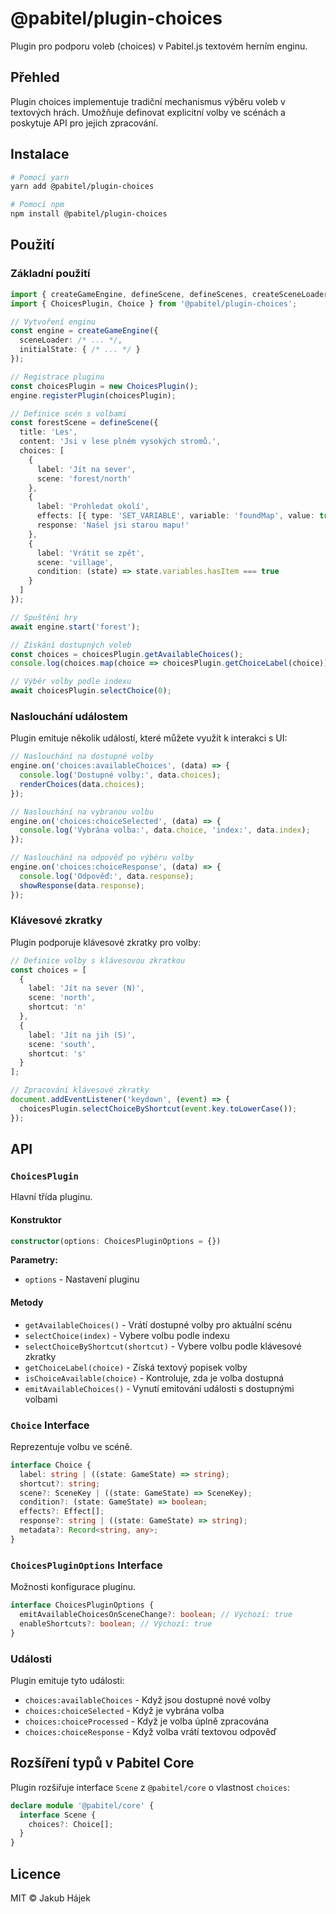 # @pabitel/plugin-choices

Plugin pro podporu voleb (choices) v Pabitel.js textovém herním enginu.

## Přehled

Plugin choices implementuje tradiční mechanismus výběru voleb v textových hrách. Umožňuje definovat explicitní volby ve scénách a poskytuje API pro jejich zpracování.

## Instalace

```bash
# Pomocí yarn
yarn add @pabitel/plugin-choices

# Pomocí npm
npm install @pabitel/plugin-choices
```

## Použití

### Základní použití

```typescript
import { createGameEngine, defineScene, defineScenes, createSceneLoader } from '@pabitel/core';
import { ChoicesPlugin, Choice } from '@pabitel/plugin-choices';

// Vytvoření enginu
const engine = createGameEngine({
  sceneLoader: /* ... */,
  initialState: { /* ... */ }
});

// Registrace pluginu
const choicesPlugin = new ChoicesPlugin();
engine.registerPlugin(choicesPlugin);

// Definice scén s volbami
const forestScene = defineScene({
  title: 'Les',
  content: 'Jsi v lese plném vysokých stromů.',
  choices: [
    {
      label: 'Jít na sever',
      scene: 'forest/north'
    },
    {
      label: 'Prohledat okolí',
      effects: [{ type: 'SET_VARIABLE', variable: 'foundMap', value: true }],
      response: 'Našel jsi starou mapu!'
    },
    {
      label: 'Vrátit se zpět',
      scene: 'village',
      condition: (state) => state.variables.hasItem === true
    }
  ]
});

// Spuštění hry
await engine.start('forest');

// Získání dostupných voleb
const choices = choicesPlugin.getAvailableChoices();
console.log(choices.map(choice => choicesPlugin.getChoiceLabel(choice)));

// Výběr volby podle indexu
await choicesPlugin.selectChoice(0);
```

### Naslouchání událostem

Plugin emituje několik událostí, které můžete využít k interakci s UI:

```typescript
// Naslouchání na dostupné volby
engine.on('choices:availableChoices', (data) => {
  console.log('Dostupné volby:', data.choices);
  renderChoices(data.choices);
});

// Naslouchání na vybranou volbu
engine.on('choices:choiceSelected', (data) => {
  console.log('Vybrána volba:', data.choice, 'index:', data.index);
});

// Naslouchání na odpověď po výběru volby
engine.on('choices:choiceResponse', (data) => {
  console.log('Odpověď:', data.response);
  showResponse(data.response);
});
```

### Klávesové zkratky

Plugin podporuje klávesové zkratky pro volby:

```typescript
// Definice volby s klávesovou zkratkou
const choices = [
  {
    label: 'Jít na sever (N)',
    scene: 'north',
    shortcut: 'n'
  },
  {
    label: 'Jít na jih (S)',
    scene: 'south',
    shortcut: 's'
  }
];

// Zpracování klávesové zkratky
document.addEventListener('keydown', (event) => {
  choicesPlugin.selectChoiceByShortcut(event.key.toLowerCase());
});
```

## API

### `ChoicesPlugin`

Hlavní třída pluginu.

#### Konstruktor

```typescript
constructor(options: ChoicesPluginOptions = {})
```

**Parametry:**
- `options` - Nastavení pluginu

#### Metody

- `getAvailableChoices()` - Vrátí dostupné volby pro aktuální scénu
- `selectChoice(index)` - Vybere volbu podle indexu
- `selectChoiceByShortcut(shortcut)` - Vybere volbu podle klávesové zkratky
- `getChoiceLabel(choice)` - Získá textový popisek volby
- `isChoiceAvailable(choice)` - Kontroluje, zda je volba dostupná
- `emitAvailableChoices()` - Vynutí emitování události s dostupnými volbami

### `Choice` Interface

Reprezentuje volbu ve scéně.

```typescript
interface Choice {
  label: string | ((state: GameState) => string);
  shortcut?: string;
  scene?: SceneKey | ((state: GameState) => SceneKey);
  condition?: (state: GameState) => boolean;
  effects?: Effect[];
  response?: string | ((state: GameState) => string);
  metadata?: Record<string, any>;
}
```

### `ChoicesPluginOptions` Interface

Možnosti konfigurace pluginu.

```typescript
interface ChoicesPluginOptions {
  emitAvailableChoicesOnSceneChange?: boolean; // Výchozí: true
  enableShortcuts?: boolean; // Výchozí: true
}
```

### Události

Plugin emituje tyto události:

- `choices:availableChoices` - Když jsou dostupné nové volby
- `choices:choiceSelected` - Když je vybrána volba
- `choices:choiceProcessed` - Když je volba úplně zpracována
- `choices:choiceResponse` - Když volba vrátí textovou odpověď

## Rozšíření typů v Pabitel Core

Plugin rozšiřuje interface `Scene` z `@pabitel/core` o vlastnost `choices`:

```typescript
declare module '@pabitel/core' {
  interface Scene {
    choices?: Choice[];
  }
}
```

## Licence

MIT © Jakub Hájek